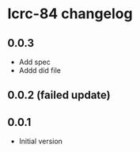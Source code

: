 # Icrc-84 changelog

## 0.0.3

* Add spec
* Addd did file

## 0.0.2 (failed update)

## 0.0.1

* Initial version

